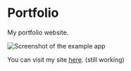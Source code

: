 # Portfolio
My portfolio website.

<img src="https://i.ibb.co/sjSCcQF/sc.png" alt="Screenshot of the example app"/>

You can visit my site <a href="https://cranky-brattain-98d267.netlify.app/" target="_blank">here</a>. (still working)
